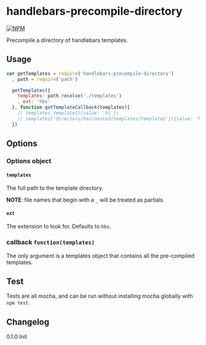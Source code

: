 handlebars-precompile-directory
===============================

[![NPM](https://nodei.co/npm/handlebars-precompile-directory.png)](https://nodei.co/npm/handlebars-precompile-directory/)

Precompile a directory of handlebars templates.

## Usage

```js
var getTemplates = require('handlebars-precompile-directory')
  , path = require('path')

  getTemplates({
    templates: path.resolve('./templates')
    , ext: 'hbs'
  }, function getTemplateCallback(templates){
    // templates.template1({value: 'hi'})
    // templates['directory/has/nested/templates/template2']({value: 'hello'})
  })
```

## Options

### Options object
#### `templates`
The full path to the template directory.

**NOTE**: file names that begin with a `_` will be treated as partials.

#### `ext`
The extension to look for. Defaults to `hbs`.

### callback `function(templates)`
The only argument is a templates object that contains all the pre-compiled templates.

## Test
Tests are all mocha, and can be run without installing mocha globally with `npm test`.

## Changelog

0.1.0 Init
